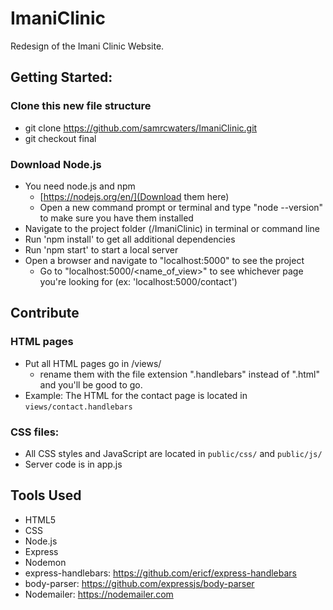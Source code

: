 # ImaniClinic
Redesign of the Imani Clinic Website.

## Getting Started:
### Clone this new file structure
  - git clone https://github.com/samrcwaters/ImaniClinic.git
  - git checkout final
### Download Node.js
- You need node.js and npm
  - [https://nodejs.org/en/](Download them here) 
  - Open a new command prompt or terminal and type "node --version" to make sure you have them installed
- Navigate to the project folder (/ImaniClinic) in terminal or command line
- Run 'npm install' to get all additional dependencies
- Run 'npm start' to start a local server
- Open a browser and navigate to "localhost:5000" to see the project
  - Go to "localhost:5000/<name_of_view>" to see whichever page you're looking for (ex: 'localhost:5000/contact')

## Contribute
### HTML pages
- Put all HTML pages go in /views/
  - rename them with the file extension ".handlebars" instead of ".html" and you'll be good to go.
- Example: The HTML for the contact page is located in `views/contact.handlebars`
### CSS files:
- All CSS styles and JavaScript are located in `public/css/` and `public/js/`
- Server code is in app.js

## Tools Used
- HTML5
- CSS
- Node.js
- Express
- Nodemon
- express-handlebars: https://github.com/ericf/express-handlebars
- body-parser: https://github.com/expressjs/body-parser
- Nodemailer: https://nodemailer.com
